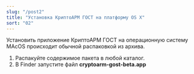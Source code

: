 ```yaml
---
slug: "/post2"
title: "Установка КриптоАРМ ГОСТ на платформу OS X"
sort: "02"
---
```


Установить приложение КриптоАРМ ГОСТ на операционную систему MAcOS происходит обычной распаковкой из архива.

1. Распакуйте содержимое пакета в любой каталог.
2. В Finder запустите  файл **cryptoarm-gost-beta.app**
